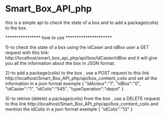 # Smart_Box_API_php
this is a simple api to check the state of a box and to add a package(colis) to the box.

**************** how to use *********************

1)-to check the state of a box using the idCaser and idBox 
user a GET request with this link: http://localhost/smart_box_api_php/api/box/idCasier/idBox
and it will give you all the information about the box in JSON format.

2)-to add a package(colis) to the box , use a POST request to this link http://localhost/Smart_Box_API_php/api/box_contient_colis
and set all the information in a json format 
exemple 
     {
     "idActeur":"1",
     "idBox":"0", 
     "idCasier":"1",
     "idColis":"545",
     "typeOperation":"depot"
     }
    
3)-to retrive (delete) a package(colis) from the box , use a DELETE request to this link http://localhost/Smart_Box_API_php/api/box_contient_colis
and mention the idColis in a json format 
exemple 
	{
		"idColis":"13"
	}
	

